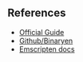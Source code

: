 
## References

- [Official Guide](https://webassembly.org/docs/c-and-c++/)
- [Github/Binaryen](https://github.com/WebAssembly/binaryen)
- [Emscripten docs](https://emscripten.org/docs/getting_started/index.html)